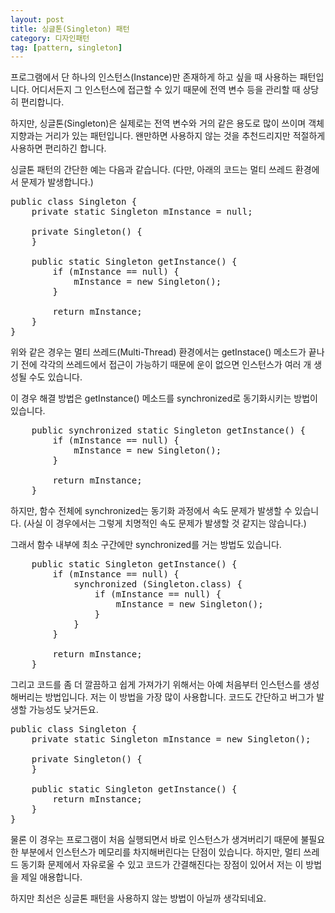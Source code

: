 ```yaml
---
layout: post
title: 싱글톤(Singleton) 패턴
category: 디자인패턴
tag: [pattern, singleton]
---
```


프로그램에서 단 하나의 인스턴스(Instance)만 존재하게 하고 싶을 때 사용하는 패턴입니다.
어디서든지 그 인스턴스에 접근할 수 있기 때문에 전역 변수 등을 관리할 때 상당히 편리합니다.

하지만, 싱글톤(Singleton)은 실제로는 전역 변수와 거의 같은 용도로 많이 쓰이며 
객체 지향과는 거리가 있는 패턴입니다. 왠만하면 사용하지 않는 것을 추천드리지만
적절하게 사용하면 편리하긴 합니다. 


싱글톤 패턴의 간단한 예는 다음과 같습니다. (다만, 아래의 코드는 멀티 쓰레드 환경에서 문제가 발생합니다.)

<pre class="prettyprint">
public class Singleton {
	private static Singleton mInstance = null;

	private Singleton() {
	}

	public static Singleton getInstance() {
		if (mInstance == null) {
			mInstance = new Singleton();
		}

		return mInstance;
	}
}
</pre>

위와 같은 경우는 멀티 쓰레드(Multi-Thread) 환경에서는 getInstace() 메소드가 끝나기 전에
각각의 쓰레드에서 접근이 가능하기 때문에 운이 없으면 인스턴스가 여러 개 생성될 수도 있습니다.

이 경우 해결 방법은 getInstance() 메소드를 synchronized로 동기화시키는 방법이 있습니다.

<pre class="prettyprint">
	public synchronized static Singleton getInstance() {
		if (mInstance == null) {
			mInstance = new Singleton();
		}

		return mInstance;
	}
</pre>

하지만, 함수 전체에 synchronized는 동기화 과정에서 속도 문제가 발생할 수 있습니다.
(사실 이 경우에서는 그렇게 치명적인 속도 문제가 발생할 것 같지는 않습니다.)

그래서 함수 내부에 최소 구간에만 synchronized를 거는 방법도 있습니다.

<pre class="prettyprint">
	public static Singleton getInstance() {
		if (mInstance == null) {
			synchronized (Singleton.class) {
				if (mInstance == null) {
					mInstance = new Singleton();
				}
			}
		}

		return mInstance;
	}
</pre>


그리고 코드를 좀 더 깔끔하고 쉽게 가져가기 위해서는 아예 처음부터 인스턴스를 생성해버리는 방법입니다.
저는 이 방법을 가장 많이 사용합니다. 코드도 간단하고 버그가 발생할 가능성도 낮거든요.

<pre class="prettyprint">
public class Singleton {
	private static Singleton mInstance = new Singleton();

	private Singleton() {
	}

	public static Singleton getInstance() {
		return mInstance;
	}
}
</pre>

물론 이 경우는 프로그램이 처음 실행되면서 바로 인스턴스가 생겨버리기 때문에 불필요한 부분에서 인스턴스가
메모리를 차지해버린다는 단점이 있습니다. 하지만, 멀티 쓰레드 동기화 문제에서 자유로울 수 있고 코드가 간결해진다는
장점이 있어서 저는 이 방법을 제일 애용합니다. 

하지만 최선은 싱글톤 패턴을 사용하지 않는 방법이 아닐까 생각되네요. 